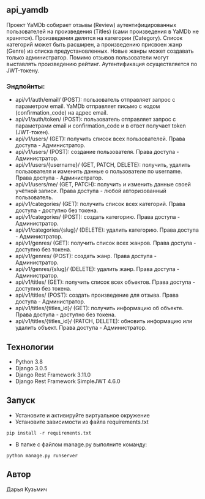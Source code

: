 ## api_yamdb
Проект YaMDb собирает отзывы (Review) аутентифицированных пользователей
на произведения (Titles) (сами произведения в YaMDb не хранятся). Произведения
делятся на категории (Category). Список категорий может быть расширен, 
а произведению присвоен жанр (Genre) из списка предустановленных.
Новые жанры может создавать только администратор.
Помимо отзывов пользователи могут выставлять произведению рейтинг.
Аутентификация осуществляется по JWT-токену.
### Эндпойнты:
- api/v1/auth/email/ (POST): пользователь отправляет запрос c параметром email.
  YaMDb отправляет письмо с кодом (confirmation_code) на адрес email.
- api/v1/auth/token/ (POST): пользователь отправляет запрос с параметрами email и
  confirmation_code и в ответ получает token (JWT-токен).
- api/v1/users/ (GET): получить список всех пользователей. Права доступа - Администратор.
- api/v1/users/ (POST): создание пользователя. Права доступа - Администратор.
- api/v1/users/{username}/ (GET, PATCH, DELETE): получить, удалить пользователя и
  изменить данные о пользователе по username. Права доступа - Администратор.
- api/v1/users/me/ (GET, PATCH): получить и изменить данные своей учётной записи.
  Права доступа - любой авторизованный пользователь.
- api/v1/categories/ (GET): получить список всех категорий. Права доступа - 
  доступно без токена.
- api/v1/categories/ (POST): создать категорию. Права доступа - Администратор.
- api/v1/categories/{slug}/ (DELETE): удалить категорию. Права доступа - Администратор.
- api/v1/genres/ (GET): получить список всех жанров. Права доступа - доступно без токена.
- api/v1/genres/ (POST): создать жанр. Права доступа - Администратор.
- api/v1/genres/{slug}/ (DELETE): удалить жанр. Права доступа - Администратор.
- api/v1/titles/ (GET): получить список всех объектов. Права доступа - доступно без токена.
- api/v1/titles/ (POST): создать произведение для отзыва. Права доступа - Администратор.
- api/v1/titles/{titles_id}/ (GET): получить информацию об объекте. 
  Права доступа - доступно без токена.
- api/v1/titles/{titles_id}/ (PATCH, DELETE): обновить информацию или удалить объект.
  Права доступа - Администратор.
## Технологии
- Python 3.8
- Django 3.0.5
- Django Rest Framework 3.11.0
- Django Rest Framework SimpleJWT 4.6.0
## Запуск
- Установите и активируйте виртуальное окружение
- Установите зависимости из файла requirements.txt
```
pip install -r requirements.txt
``` 
- В папке с файлом manage.py выполните команду:
```
python manage.py runserver
```
## Автор
Дарья Кузьмич
  



